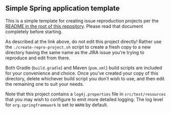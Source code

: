 ## Simple Spring application template

This is a simple template for creating issue reproduction projects per
the [README in the root of this repository](https://github.com/spring-projects/spring-framework-issues#readme).
Please read that document completely before starting.

As described at the link above, do not edit this project directly! Rather
use the `./create-repro-project.sh` script to create a fresh copy to
a new directory having the same name as the JIRA issue you're trying
to reproduce and edit from there.

Both Gradle (`build.gradle`) and Maven (`pom.xml`) build scripts are
included for your convenience and choice.  Once you've created your
copy of this directory, delete whichever build script you don't wish
to use, and then edit the remaining one to suit your needs.

Note that this project contains a `log4j.properties` file in
`src/test/resources` that you may wish to configure to emit more
detailed logging. The log level for `org.springframework` is set
to `WARN` by default.
